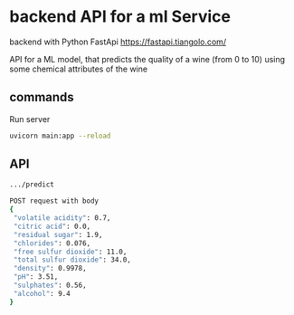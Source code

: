 # backend API for a ml Service
backend with Python FastApi https://fastapi.tiangolo.com/

API for a ML model, that predicts the quality of a wine (from 0 to 10) using some chemical attributes of the wine

## commands

Run server

```bash
uvicorn main:app --reload
```

## API
```bash
.../predict

POST request with body
{
 "volatile acidity": 0.7,
 "citric acid": 0.0,
 "residual sugar": 1.9,
 "chlorides": 0.076,
 "free sulfur dioxide": 11.0,
 "total sulfur dioxide": 34.0,
 "density": 0.9978,
 "pH": 3.51,
 "sulphates": 0.56,
 "alcohol": 9.4
}
